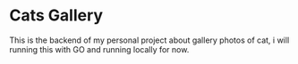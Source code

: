 # Cats Gallery

This is the backend of my personal project about gallery photos of cat, i will running this with GO and running locally for now. 
